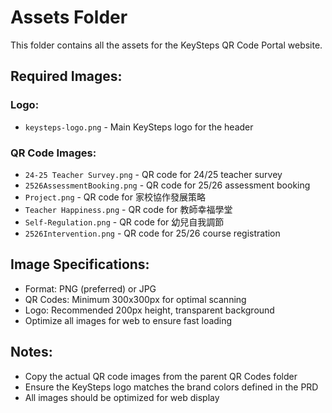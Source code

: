 # Assets Folder

This folder contains all the assets for the KeySteps QR Code Portal website.

## Required Images:

### Logo:
- `keysteps-logo.png` - Main KeySteps logo for the header

### QR Code Images:
- `24-25 Teacher Survey.png` - QR code for 24/25 teacher survey
- `2526AssessmentBooking.png` - QR code for 25/26 assessment booking
- `Project.png` - QR code for 家校協作發展策略
- `Teacher Happiness.png` - QR code for 教師幸福學堂
- `Self-Regulation.png` - QR code for 幼兒自我調節
- `2526Intervention.png` - QR code for 25/26 course registration

## Image Specifications:
- Format: PNG (preferred) or JPG
- QR Codes: Minimum 300x300px for optimal scanning
- Logo: Recommended 200px height, transparent background
- Optimize all images for web to ensure fast loading

## Notes:
- Copy the actual QR code images from the parent QR Codes folder
- Ensure the KeySteps logo matches the brand colors defined in the PRD
- All images should be optimized for web display
